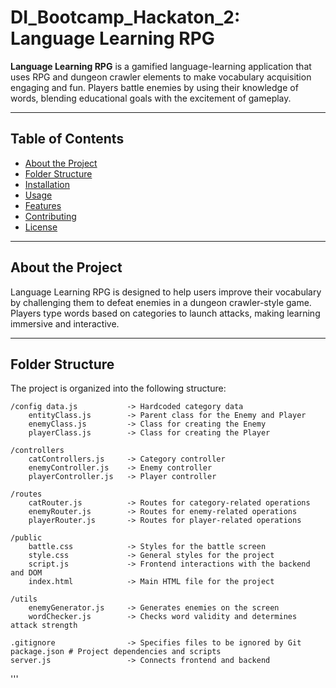 # DI_Bootcamp_Hackaton_2: Language Learning RPG

**Language Learning RPG** is a gamified language-learning application that uses RPG and dungeon crawler elements to make vocabulary acquisition engaging and fun. Players battle enemies by using their knowledge of words, blending educational goals with the excitement of gameplay.

---

## Table of Contents
- [About the Project](#about-the-project)
- [Folder Structure](#folder-structure)
- [Installation](#installation)
- [Usage](#usage)
- [Features](#features)
- [Contributing](#contributing)
- [License](#license)

---

## About the Project
Language Learning RPG is designed to help users improve their vocabulary by challenging them to defeat enemies in a dungeon crawler-style game. Players type words based on categories to launch attacks, making learning immersive and interactive.

---

## Folder Structure
The project is organized into the following structure:

    /config data.js           -> Hardcoded category data 
        entityClass.js        -> Parent class for the Enemy and Player 
        enemyClass.js         -> Class for creating the Enemy 
        playerClass.js        -> Class for creating the Player

    /controllers
        catControllers.js     -> Category controller 
        enemyController.js    -> Enemy controller 
        playerController.js   -> Player controller

    /routes 
        catRouter.js          -> Routes for category-related operations 
        enemyRouter.js        -> Routes for enemy-related operations 
        playerRouter.js       -> Routes for player-related operations

    /public 
        battle.css            -> Styles for the battle screen 
        style.css             -> General styles for the project 
        script.js             -> Frontend interactions with the backend and DOM 
        index.html            -> Main HTML file for the project

    /utils 
        enemyGenerator.js     -> Generates enemies on the screen 
        wordChecker.js        -> Checks word validity and determines attack strength

    .gitignore                -> Specifies files to be ignored by Git package.json # Project dependencies and scripts 
    server.js                 -> Connects frontend and backend

  '''